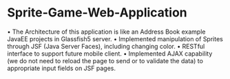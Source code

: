 # Sprite-Game-Web-Application
•	The Architecture of this application is like an Address Book example JavaEE projects in Glassfish5 server.
•	Implemented manipulation of Sprites through JSF (Java Server Faces), including changing color. 
•	RESTful interface to support future mobile client. 
•	Implemented AJAX capability (we do not need to reload the page to send or to validate the data) to appropriate input fields on JSF pages. 
